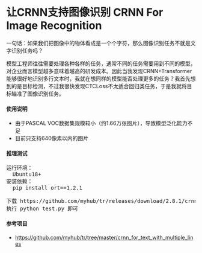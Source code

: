 # 让CRNN支持图像识别 CRNN For Image Recognition

一句话：如果我们把图像中的物体看成是一个个字符，那么图像识别任务不就是文字识别任务吗？<br>

模型工程师往往需要处理各种各样的任务，通常不同的任务需要用到不同的模型，对企业而言模型越多意味着越高的研发成本。因此当我发现CRNN+Transformer能够很好地识别多行文本时，我就在想同样的模型能否处理更多的任务？我首先想到的是目标检测，不过我很快发现CTCLoss不太适合回归类任务，于是我就将目标瞄准了图像识别任务。

#### 使用说明
+ 由于PASCAL VOC数据集规模较小（约1.66万张图片），导致模型泛化能力不足
+ 目前只支持640像素以内的图片

#### 推理测试
<pre>
运行环境：
  Ubuntu18+
安装依赖：
  pip install ort==1.2.1

下载 https://github.com/myhub/tr/releases/download/2.8.1/crnn_for_image_recognition_v1_0.zip 文件后解压
执行 python test.py 即可
</pre>

#### 参考项目
+ https://github.com/myhub/tr/tree/master/crnn_for_text_with_multiple_lines

